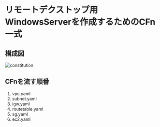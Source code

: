 # リモートデクストップ用WindowsServerを作成するためのCFn一式
## 構成図
![constitution](/AWS_windows/aws-windows/img/constitution.png)
## CFnを流す順番
1. vpc.yaml
2. subnet.yaml
3. igw.yaml
4. routetable.yaml
5. sg.yaml
6. ec2.yaml
